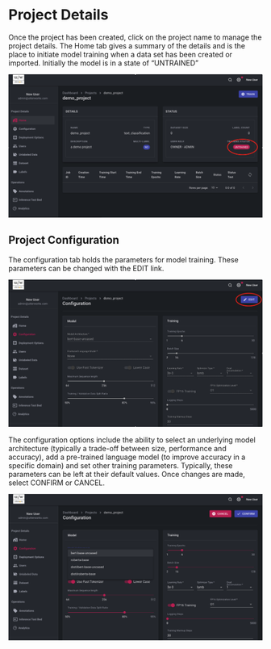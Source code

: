 # Project Details

Once the project has been created, click on the project name to manage the project details. 
The Home tab gives a summary of the details and is the place to initiate model training when a data set has been created or imported. 
Initially the model is in a state of “UNTRAINED” 

![Project details](../img/project-details/project-details-01.png)

## Project Configuration

The configuration tab holds the parameters for model training. These parameters can be changed with the EDIT link.

![Project configuration](../img/project-details/project-configuration-01.png)

The configuration options include the ability to select an underlying model architecture (typically a trade-off between size, performance and accuracy), add a pre-trained language model (to improve accuracy in a specific domain) and set other training parameters. Typically, these parameters can be left at their default values. Once changes are made, select CONFIRM or CANCEL.

![Project configuration](../img/project-details/project-configuration-02.png)
